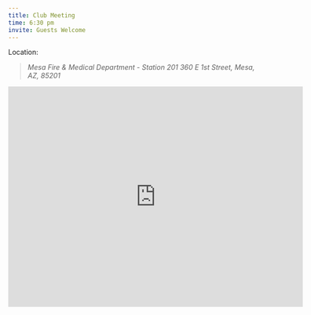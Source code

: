 ```yaml
---
title: Club Meeting
time: 6:30 pm
invite: Guests Welcome
---
```


Location:
> _Mesa Fire & Medical Department - Station 201_
> _360 E 1st Street, Mesa, AZ, 85201_

<iframe
  src="https://www.google.com/maps/embed?pb=!1m18!1m12!1m3!1d39917.222253490436!2d-111.84872155597118!3d33.41819295015477!2m3!1f0!2f0!3f0!3m2!1i1024!2i768!4f13.1!3m3!1m2!1s0x872ba60ea060432f%3A0xd9e9d938e8a6575b!2sMesa%20Fire%20%26%20Medical%20Department%20-%20Station%20201!5e0!3m2!1sen!2sus!4v1735792549616!5m2!1sen!2sus"
  width="600"
  height="450"
  style="border:0;"
  allowfullscreen=""
  loading="lazy"
  referrerpolicy="no-referrer-when-downgrade"></iframe>
